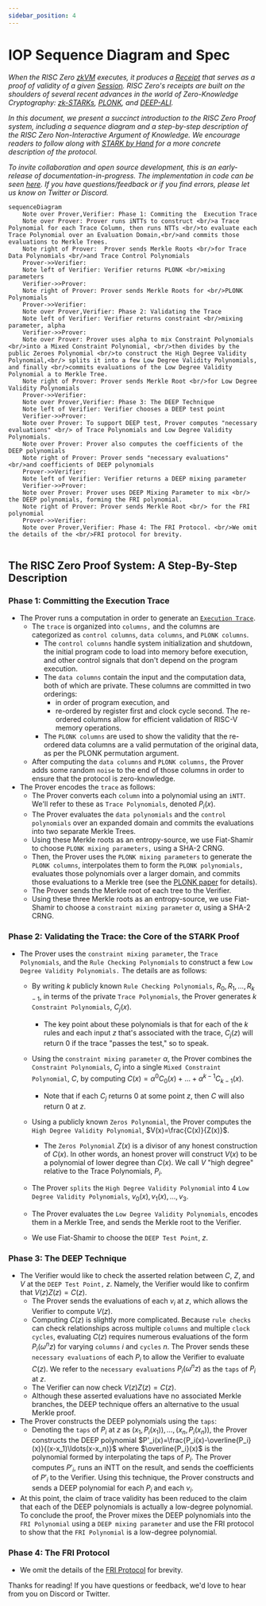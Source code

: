 ```yaml
---
sidebar_position: 4
---
```

[zkVM]: https://docs.rs/risc0-zkvm/latest/risc0_zkvm/
[Receipt]: https://docs.rs/risc0-zkvm/latest/risc0_zkvm/receipt/
[Session]: https://docs.rs/risc0-zkvm/latest/risc0_zkvm/struct.Session.html

# IOP Sequence Diagram and Spec

*When the RISC Zero [zkVM] executes, it produces a [Receipt] that serves as a proof of validity of a given [Session]. 
RISC Zero's receipts are built on the shoulders of several recent advances in the world of Zero-Knowledge Cryptography: [zk-STARKs](https://eprint.iacr.org/2018/046.pdf), [PLONK](https://eprint.iacr.org/2019/953.pdf), and [DEEP-ALI](https://arxiv.org/pdf/1903.12243.pdf).*

*In this document, we present a succinct introduction to the RISC Zero Proof system, including a sequence diagram and a step-by-step description of the RISC Zero Non-Interactive Argument of Knowledge. 
We encourage readers to follow along with [STARK by Hand](stark-by-hand) for a more concrete description of the protocol.*

*To invite collaboration and open source development, this is an early-release of documentation-in-progress. 
The implementation in code can be seen [here](https://github.com/risc0/risc0/blob/v0.7.2/risc0/zkp/prove/prove.cpp). 
If you have questions/feedback or if you find errors, please let us know on Twitter or Discord.*

```mermaid
sequenceDiagram
    Note over Prover,Verifier: Phase 1: Commiting the  Execution Trace
    Note over Prover: Prover runs iNTTs to construct <br/>a Trace Polynomial for each Trace Column, then runs NTTs <br/>to evaluate each Trace Polynomial over an Evaluation Domain,<br/>and commits those evaluations to Merkle Trees.
    Note right of Prover:  Prover sends Merkle Roots <br/>for Trace Data Polynomials <br/>and Trace Control Polynomials
    Prover->>Verifier: 
    Note left of Verifier: Verifier returns PLONK <br/>mixing parameters
    Verifier->>Prover: 
    Note right of Prover: Prover sends Merkle Roots for <br/>PLONK Polynomials 
    Prover->>Verifier: 
    Note over Prover,Verifier: Phase 2: Validating the Trace
    Note left of Verifier: Verifier returns constraint <br/>mixing parameter, alpha
    Verifier->>Prover: 
    Note over Prover: Prover uses alpha to mix Constraint Polynomials <br/>into a Mixed Constraint Polynomial, <br/>then divides by the public Zeroes Polynomial <br/>to construct the High Degree Validity Polynomial,<br/> splits it into a few Low Degree Validity Polynomials, and finally <br/>commits evaluations of the Low Degree Validity Polynomial a to Merkle Tree.
    Note right of Prover: Prover sends Merkle Root <br/>for Low Degree Validity Polynomials
    Prover->>Verifier: 
    Note over Prover,Verifier: Phase 3: The DEEP Technique
    Note left of Verifier: Verifier chooses a DEEP test point
    Verifier->>Prover: 
    Note over Prover: To support DEEP test, Prover computes "necessary evaluations" <br/> of Trace Polynomials and Low Degree Validity Polynomials. 
    Note over Prover: Prover also computes the coefficients of the DEEP polynomials
    Note right of Prover: Prover sends "necessary evaluations" <br/>and coefficients of DEEP polynomials
    Prover->>Verifier: 
    Note left of Verifier: Verifier returns a DEEP mixing parameter
    Verifier->>Prover: 
    Note over Prover: Prover uses DEEP Mixing Parameter to mix <br/> the DEEP polynomials, forming the FRI polynomial. 
    Note right of Prover: Prover sends Merkle Root <br/> for the FRI polynomial
    Prover->>Verifier: 
    Note over Prover,Verifier: Phase 4: The FRI Protocol. <br/>We omit the details of the <br/>FRI protocol for brevity.
  
```
## The RISC Zero Proof System: A Step-By-Step Description

### Phase 1: Committing the Execution Trace
- The Prover runs a computation in order to generate an [`Execution Trace`](what_is_a_trace.md). 
  - The `trace` is organized into `columns,` and the columns are categorized as `control columns`, `data columns`, and `PLONK columns`.
    - The `control columns` handle system initialization and shutdown, the initial program code to load into memory before execution, and other control signals that don't depend on the program execution.
    - The `data columns` contain the input and the computation data, both of which are private. These columns are committed in two orderings: 
      - in order of program execution, and 
      - re-ordered by register first and clock cycle second. The re-ordered columns allow for efficient validation of RISC-V memory operations.
    - The `PLONK columns` are used to show the validity that the re-ordered data columns are a valid permutation of the original data, as per the PLONK permutation argument. 
  - After computing the `data columns` and `PLONK columns,` the Prover adds some random `noise` to the end of those columns in order to ensure that the protocol is zero-knowledge.
- The Prover encodes the `trace` as follows:  
  - The Prover converts each `column` into a polynomial using an `iNTT`. We'll refer to these as `Trace Polynomials`, denoted $P_i(x)$.
  - The Prover evaluates the `data polynomials` and the `control polynomials` over an expanded domain and commits the evaluations into two separate Merkle Trees.
  - Using these Merkle roots as an entropy-source, we use Fiat-Shamir to choose `PLONK mixing parameters,` using a SHA-2 CRNG.
  - Then, the Prover uses the `PLONK mixing parameters` to generate the `PLONK columns`, interpolates them to form the `PLONK polynomials,` evaluates those polynomials over a larger domain, and commits those evaluations to a Merkle tree (see the [PLONK paper](https://eprint.iacr.org/2019/953.pdf) for details). 
  - The Prover sends the Merkle root of each tree to the Verifier.
  - Using these three Merkle roots as an entropy-source, we use Fiat-Shamir to choose a `constraint mixing parameter` $\alpha$, using a SHA-2 CRNG.
### Phase 2: Validating the Trace: the Core of the STARK Proof
- The Prover uses the `constraint mixing parameter`, the `Trace Polynomials`, and the `Rule Checking Polynomials` to construct a few `Low Degree Validity Polynomials.` The details are as follows:
  - By writing $k$ publicly known `Rule Checking Polynomials`,  $R_0, R_1, ..., R_{k-1}$, in terms of the private `Trace Polynomials`, the Prover generates $k$ `Constraint Polynomials`, $C_j(x)$. 
    - The key point about these polynomials is that for each of the $k$ rules and each input $z$ that's associated with the trace, $C_j(z)$ will return 0 if the trace "passes the test," so to speak. 
  - Using the `constraint mixing parameter` $\alpha$, the Prover combines the `Constraint Polynomials`, $C_j$ into a single `Mixed Constraint Polynomial`, $C$, by computing $C(x)=\alpha^0C_0(x)+\ldots+\alpha^{k-1}C_{k-1}(x).$ 
    - Note that if each $C_j$ returns 0 at some point $z$, then $C$ will also return 0 at $z$. 
  - Using a publicly known `Zeros Polynomial`, the Prover computes the `High Degree Validity Polynomial`, $V(x)=\frac{C(x)}{Z(x)}$.
    - The `Zeros Polynomial` $Z(x)$ is a divisor of any honest construction of $C(x)$. 
      In other words, an honest prover will construct $V(x)$ to be a polynomial of lower degree than $C(x)$. 
      We call $V$ "high degree" relative to the Trace Polynomials, $P_i$.
  - The Prover `splits` the `High Degree Validity Polynomial` into 4 `Low Degree Validity Polynomials`, $v_0(x), v_1(x), ..., v_3$. 
  
  - The Prover evaluates the `Low Degree Validity Polynomials`, encodes them in a Merkle Tree, and sends the Merkle root to the Verifier. 
  
  - We use Fiat-Shamir to choose the `DEEP Test Point`, $z$. 
### Phase 3: The DEEP Technique
- The Verifier would like to check the asserted relation between $C$, $Z$, and $V$ at the `DEEP Test Point,` $z$. 
  Namely, the Verifier would like to confirm that $V(z)Z(z)=C(z)$.
  - The Prover sends the evaluations of each $v_i$ at $z$, which allows the Verifier to compute $V(z)$. 
  - Computing $C(z)$ is slightly more complicated. Because `rule checks` can check relationships across multiple `columns` and multiple `clock cycles`,  evaluating $C(z)$ requires numerous evaluations of the form $P_i(\omega^nz)$ for varying `columns` $i$ and `cycles` $n$. 
    The Prover sends these `necessary evaluations` of each $P_i$ to allow the Verifier to evaluate $C(z)$. 
    We refer to the `necessary evaluations` $P_i(\omega^nz)$ as the `taps` of $P_i$ at $z$. 
  - The Verifier can now check $V(z)Z(z)=C(z)$. 
  - Although these asserted evaluations have no associated Merkle branches, the DEEP technique offers an alternative to the usual Merkle proof.
- The Prover constructs the DEEP polynomials using the `taps`:
  - Denoting the `taps` of $P_i$ at $z$ as $(x_1,P_i(x_1)),\ldots,(x_n,P_i(x_n))$, the Prover constructs the DEEP polynomial $P'_i(x)=\frac{P_i(x)-\overline{P_i}(x)}{(x-x_1)\ldots(x-x_n)}$ where $\overline{P_i}(x)$ is the polynomial formed by interpolating the taps of $P_i$. The Prover computes $P'_i$, runs an iNTT on the result, and sends the coefficients of $P'_i$ to the Verifier. 
    Using this technique, the Prover constructs and sends a DEEP polynomial for each $P_i$ and each $v_i$. 
- At this point, the claim of trace validity has been reduced to the claim that each of the DEEP polynomials is actually a low-degree polynomial. 
  To conclude the proof, the Prover mixes the DEEP polynomials into the `FRI Polynomial` using a `DEEP mixing parameter` and use the FRI protocol to show that the `FRI Polynomial` is a low-degree polynomial. 
### Phase 4: The FRI Protocol
- We omit the details of the [FRI Protocol](../../reference-docs/about-fri.md) for brevity. 

Thanks for reading! If you have questions or feedback, we'd love to hear from you on Discord or Twitter.